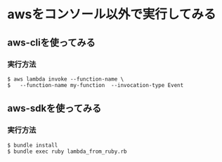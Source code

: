 # awsをコンソール以外で実行してみる

## aws-cliを使ってみる

### 実行方法

```
$ aws lambda invoke --function-name \
$   --function-name my-function  --invocation-type Event
```

## aws-sdkを使ってみる

### 実行方法

```
$ bundle install
$ bundle exec ruby lambda_from_ruby.rb
```

